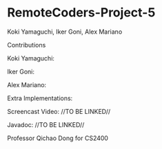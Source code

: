 # RemoteCoders-Project-5

Koki Yamaguchi, Iker Goni, Alex Mariano

Contributions

Koki Yamaguchi: 

Iker Goni: 

Alex Mariano: 

Extra Implementations: 

Screencast Video: //TO BE LINKED//

Javadoc: //TO BE LINKED//

Professor Qichao Dong for CS2400
